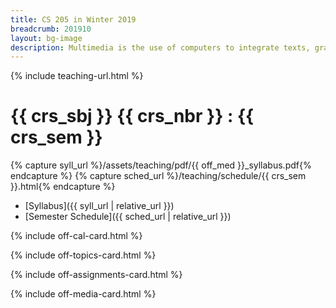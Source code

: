```yaml
---
title: CS 205 in Winter 2019
breadcrumb: 201910
layout: bg-image
description: Multimedia is the use of computers to integrate texts, graphics, video, animation, and sound in an interactive experience. The course introduces these elements of multimedia and their associated technologies. Students will gain an appreciation of each element and be able to combine them into a finished work.
---
```

{% include teaching-url.html %}

# {{ crs_sbj }} {{ crs_nbr }} : {{ crs_sem }}

{% capture syll_url %}/assets/teaching/pdf/{{ off_med }}_syllabus.pdf{% endcapture %}
{% capture sched_url %}/teaching/schedule/{{ crs_sem }}.html{% endcapture %}

* [Syllabus]({{ syll_url | relative_url }})
* [Semester Schedule]({{ sched_url | relative_url }})

{% include off-cal-card.html %}

{% include off-topics-card.html %}

{% include off-assignments-card.html %}

{% include off-media-card.html %}
